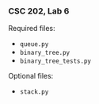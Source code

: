 ### CSC 202, Lab 6

Required files:
  * `queue.py`
  * `binary_tree.py`
  * `binary_tree_tests.py`

Optional files:
  * `stack.py`
